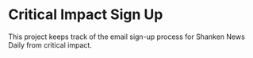 # Critical Impact Sign Up

This project keeps track of the email sign-up process for Shanken News Daily from critical impact.
